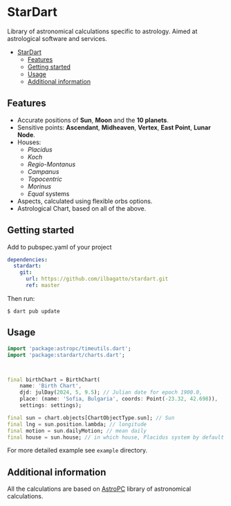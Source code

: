 # StarDart

Library of astronomical calculations specific to astrology. Aimed at
astrological software and services.

- [StarDart](#stardart)
  - [Features](#features)
  - [Getting started](#getting-started)
  - [Usage](#usage)
  - [Additional information](#additional-information)


## Features

* Accurate positions of **Sun**, **Moon** and the **10 planets**.
* Sensitive points: **Ascendant**, **Midheaven**, **Vertex**, **East Point**, **Lunar Node**.
* Houses:
  * *Placidus*
  * *Koch*
  * *Regio-Montanus*
  * *Campanus*
  * *Topocentric*
  * *Morinus*
  * *Equal* systems
* Aspects, calculated using flexible orbs options.
* Astrological Chart, based on all of the above. 

## Getting started

Add to pubspec.yaml of your project

```yaml
dependencies:
  stardart:
    git:
      url: https://github.com/ilbagatto/stardart.git
      ref: master
```

Then run:

```console
$ dart pub update
```


## Usage

```dart
import 'package:astropc/timeutils.dart';
import 'package:stardart/charts.dart';



final birthChart = BirthChart(
    name: 'Birth Chart',
    djd: julDay(2024, 5, 9.5); // Julian date for epoch 1900.0,
    place: (name: 'Sofia, Bulgaria', coords: Point(-23.32, 42.698)),
    settings: settings);

final sun = chart.objects[ChartObjectType.sun]; // Sun
final lng = sun.position.lambda; // longitude
final motion = sun.dailyMotion; // mean daily 
final house = sun.house; // in which house, Placidus system by default
```

For more detailed example see `example` directory.

## Additional information

All the calculations are based on [AstroPC](https://github.com/ilbagatto/astropc) library of astronomical calculations.
